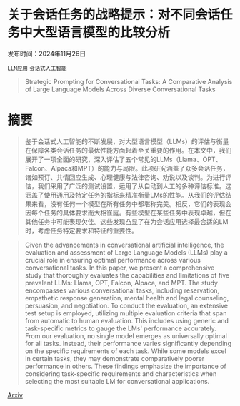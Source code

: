 # 关于会话任务的战略提示：对不同会话任务中大型语言模型的比较分析

发布时间：2024年11月26日

`LLM应用` `会话式人工智能`

> Strategic Prompting for Conversational Tasks: A Comparative Analysis of Large Language Models Across Diverse Conversational Tasks

# 摘要

> 鉴于会话式人工智能的不断发展，对大型语言模型（LLMs）的评估与衡量在保障各类会话任务的最优性能方面起着至关重要的作用。在本文中，我们展开了一项全面的研究，深入评估了五个常见的LLMs（Llama、OPT、Falcon、Alpaca和MPT）的能力与局限。此项研究涵盖了众多会话任务，诸如预订、共情回应生成、心理健康与法律咨询、劝说以及谈判。为进行评估，我们采用了广泛的测试设置，运用了从自动到人工的多种评估标准。这涵盖了使用通用及特定任务的指标来精准衡量LMs的性能。从我们的评估结果来看，没有任何一个模型在所有任务中都堪称完美。相反，它们的表现会因每个任务的具体要求而大相径庭。有些模型在某些任务中表现卓越，但在其他任务中可能表现欠佳。这些发现凸显了在为会话应用选择最合适的LM时，考虑任务特定要求和特征的重要性。

> Given the advancements in conversational artificial intelligence, the evaluation and assessment of Large Language Models (LLMs) play a crucial role in ensuring optimal performance across various conversational tasks. In this paper, we present a comprehensive study that thoroughly evaluates the capabilities and limitations of five prevalent LLMs: Llama, OPT, Falcon, Alpaca, and MPT. The study encompasses various conversational tasks, including reservation, empathetic response generation, mental health and legal counseling, persuasion, and negotiation. To conduct the evaluation, an extensive test setup is employed, utilizing multiple evaluation criteria that span from automatic to human evaluation. This includes using generic and task-specific metrics to gauge the LMs' performance accurately. From our evaluation, no single model emerges as universally optimal for all tasks. Instead, their performance varies significantly depending on the specific requirements of each task. While some models excel in certain tasks, they may demonstrate comparatively poorer performance in others. These findings emphasize the importance of considering task-specific requirements and characteristics when selecting the most suitable LM for conversational applications.

[Arxiv](https://arxiv.org/abs/2411.17204)